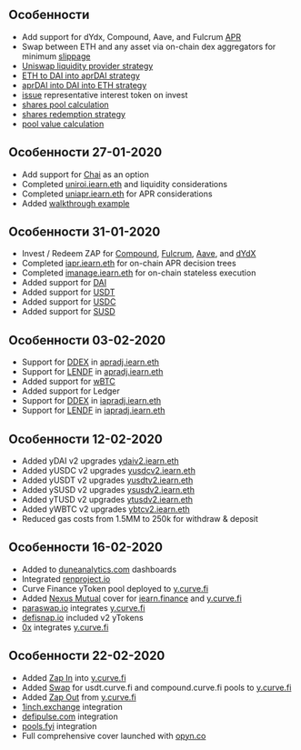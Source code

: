 ## Особенности

- Add support for dYdx, Compound, Aave, and Fulcrum [APR](https://github.com/iearn-finance/apr-oracle/blob/master/contracts/APROracle.sol)
- Swap between ETH and any asset via on-chain dex aggregators for minimum [slippage](https://github.com/iearn-finance/zap/blob/master/contracts/UniSwap_ETH_cDAI.sol)
- [Uniswap liquidity provider strategy](https://github.com/iearn-finance/zap/blob/master/contracts/UniSwap_ETH_cDAI.sol)
- [ETH to DAI into aprDAI strategy](https://github.com/iearn-finance/zap/blob/master/contracts/UniSwap_ETH_cDAI.sol)
- [aprDAI into DAI into ETH strategy](https://github.com/iearn-finance/zap/blob/master/contracts/UniSwap_ETH_cDAI.sol)
- [issue](https://github.com/iearn-finance/itoken/blob/master/contracts/IEther.sol) representative interest token on invest
- [shares pool calculation](https://github.com/iearn-finance/itoken/blob/master/contracts/IEther.sol)
- [shares redemption strategy](https://github.com/iearn-finance/itoken/blob/master/contracts/IEther.sol)
- [pool value calculation](https://github.com/iearn-finance/itoken/blob/master/contracts/IEther.sol)

## Особенности 27-01-2020

- Add support for [Chai](https://chai.money/) as an option
- Completed [uniroi.iearn.eth](https://etherscan.io/address/0xd04ca0ae1cd8085438fdd8c22a76246f315c2687#readContract) and liquidity considerations
- Completed [uniapr.iearn.eth](https://etherscan.io/address/0x4c70D89A4681b2151F56Dc2c3FD751aBb9CE3D95#readContract) for APR considerations
- Added [walkthrough example](https://docs.yearn.finance/how-to-guides)

## Особенности 31-01-2020

- Invest / Redeem ZAP for [Compound](http://compound.finance), [Fulcrum](https://fulcrum.trade/), [Aave](http://aave.com/), and [dYdX](http://dydx.exchange/)
- Completed [iapr.iearn.eth](https://etherscan.io/address/0x9cad8ab10daa9af1a9d2b878541f41b697268eec#readContract) for on-chain APR decision trees
- Completed [imanage.iearn.eth](https://etherscan.io/address/0x318135fbd0b40d48fcef431ccdf6c7926450edfb#readContract) for on-chain stateless execution
- Added support for [DAI](https://etherscan.io/address/0x9d25057e62939d3408406975ad75ffe834da4cdd#readContract)
- Added support for [USDT](https://etherscan.io/address/0xa1787206d5b1bE0f432C4c4f96Dc4D1257A1Dd14)
- Added support for [USDC](https://etherscan.io/address/0xa2609b2b43ac0f5ebe27deb944d2a399c201e3da)
- Added support for [SUSD](https://etherscan.io/address/0x36324b8168f960A12a8fD01406C9C78143d41380)

## Особенности 03-02-2020

- Support for [DDEX](https://ddex.io/) in [apradj.iearn.eth](https://etherscan.io/address/0x0daea70A07883DDC4a0D9ECF7BcF550F92e9CDA6#code)
- Support for [LENDF](https://www.lendf.me/) in [apradj.iearn.eth](https://etherscan.io/address/0x0daea70A07883DDC4a0D9ECF7BcF550F92e9CDA6#code)
- Added support for [wBTC](https://etherscan.io/address/0x04ef8121ad039ff41d10029c91ea1694432514e9)
- Added support for Ledger
- Support for [DDEX](https://ddex.io/) in [iapradj.iearn.eth](https://etherscan.io/address/0xcD5F61c392B61F440991DEf98FF6Af07FC6900D4#readContract)
- Support for [LENDF](https://www.lendf.me/) in [iapradj.iearn.eth](https://etherscan.io/address/0xcD5F61c392B61F440991DEf98FF6Af07FC6900D4#readContract)

## Особенности 12-02-2020

- Added yDAI v2 upgrades [ydaiv2.iearn.eth](https://etherscan.io/address/0x16de59092dAE5CcF4A1E6439D611fd0653f0Bd01#readContract)
- Added yUSDC v2 upgrades [yusdcv2.iearn.eth](https://etherscan.io/address/0xd6aD7a6750A7593E092a9B218d66C0A814a3436e)
- Added yUSDT v2 upgrades [yusdtv2.iearn.eth](https://etherscan.io/address/0x83f798e925BcD4017Eb265844FDDAbb448f1707D)
- Added ySUSD v2 upgrades [ysusdv2.iearn.eth](https://etherscan.io/address/0xF61718057901F84C4eEC4339EF8f0D86D2B45600)
- Added yTUSD v2 upgrades [ytusdv2.iearn.eth](https://etherscan.io/address/0x73a052500105205d34daf004eab301916da8190f)
- Added yWBTC v2 upgrades [ybtcv2.iearn.eth](https://etherscan.io/address/0x04Aa51bbcB46541455cCF1B8bef2ebc5d3787EC9#readContract)
- Reduced gas costs from 1.5MM to 250k for withdraw & deposit

## Особенности 16-02-2020

- Added to [duneanalytics.com](https://www.duneanalytics.com/) dashboards
- Integrated [renproject.io](https://renproject.io/)
- Curve Finance yToken pool deployed to [y.curve.fi](https://y.curve.fi/)
- Added [Nexus Mutual](https://app.nexusmutual.io/#/SmartContractCover) cover for [iearn.finance](http://iearn.finance/) and [y.curve.fi](https://y.curve.fi/)
- [paraswap.io](https://paraswap.io/#/DAI-TUSD/1000) integrates [y.curve.fi](https://y.curve.fi/)
- [defisnap.io](https://www.defisnap.io/) included v2 yTokens
- [0x](https://0x.org/) integrates [y.curve.fi](https://y.curve.fi/)

## Особенности 22-02-2020

- Added [Zap In](https://twitter.com/iearnfinance/status/1229362220297080832) into [y.curve.fi](https://y.curve.fi/)
- Added [Swap](https://twitter.com/iearnfinance/status/1229362220297080832) for usdt.curve.fi and compound.curve.fi pools to [y.curve.fi](https://y.curve.fi/)
- Added [Zap Out](https://twitter.com/iearnfinance/status/1229362220297080832) from [y.curve.fi](https://y.curve.fi/)
- [1inch.exchange](https://1inch.exchange/) integration
- [defipulse.com](http://defipulse.com/) integration
- [pools.fyi](http://pools.fyi/) integration
- Full comprehensive cover launched with [opyn.co](http://opyn.co/)
